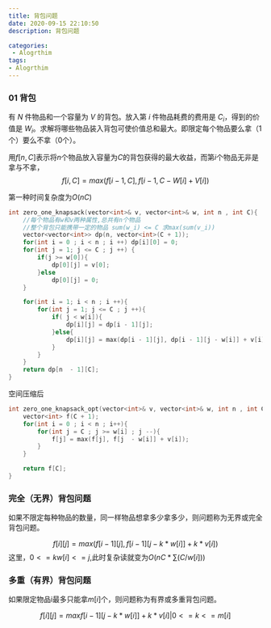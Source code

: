 ```yaml
---
title: 背包问题
date: 2020-09-15 22:10:50
description: 背包问题

categories:
 - Alogrthim
tags: 
- Alogrthim
---
```



### 01 背包
有 $N$ 件物品和一个容量为 $V$ 的背包。放入第 $i$ 件物品耗费的费用是 $C_i$，得到的价值是 $W_i$。求解将哪些物品装入背包可使价值总和最大。即限定每个物品要么拿（1个）要么不拿（0个）。

用$f[n, C]$表示将$n$个物品放入容量为$C$的背包获得的最大收益，而第$i$个物品无非是拿与不拿，
$$
    f[i,C] = max(f[i - 1, C], f[i - 1, C - W[i] + V[i])
$$

第一种时间复杂度为$O(nC)$

```c++
int zero_one_knapsack(vector<int>& v, vector<int>& w, int n , int C){
    //每个物品有w和v两种属性,总共有n个物品
    //整个背包只能携带一定的物品 sum(w_i) <= C 求max(sum(v_i))
    vector<vector<int>> dp(n, vector<int>(C + 1));
    for(int i = 0 ; i < n ; i ++) dp[i][0] = 0;
    for(int j = 1; j <= C ; j ++) {
        if(j >= w[0]){
            dp[0][j] = v[0];
        }else
            dp[0][j] = 0;
    }

    for(int i = 1; i < n ; i ++){
        for(int j = 1; j <= C ; j ++){
            if( j < w[i]){
                dp[i][j] = dp[i - 1][j];
            }else{
                dp[i][j] = max(dp[i - 1][j], dp[i - 1][j - w[i]] + v[i]);
            }
        }
    }
    return dp[n  - 1][C];
}
```
空间压缩后


```c++
int zero_one_knapsack_opt(vector<int>& v, vector<int>& w, int n , int C) {
    vector<int> f(C + 1);
    for(int i = 0 ; i < n ; i++){
        for(int j = C ; j >= w[i] ; j --){
            f[j] = max(f[j], f[j  - w[i]] + v[i]);
        }
    }

    return f[C];
}
```



### 完全（无界）背包问题
如果不限定每种物品的数量，同一样物品想拿多少拿多少，则问题称为无界或完全背包问题。

$$
f[i][j] = max(f[i - 1][j], f[i - 1][ j - k*w[i] ] + k * v[i])
$$
这里，$0 <= kw[i] <= j$,此时复杂读就变为$O(nC * \sum (C / w[i]))$



### 多重（有界）背包问题
如果限定物品i最多只能拿$m[i]$个，则问题称为有界或多重背包问题。

$$
f[i][j] = max{f[i - 1][j - k * w[i]] + k * v[i] | 0 <= k <= m[i]}
$$

